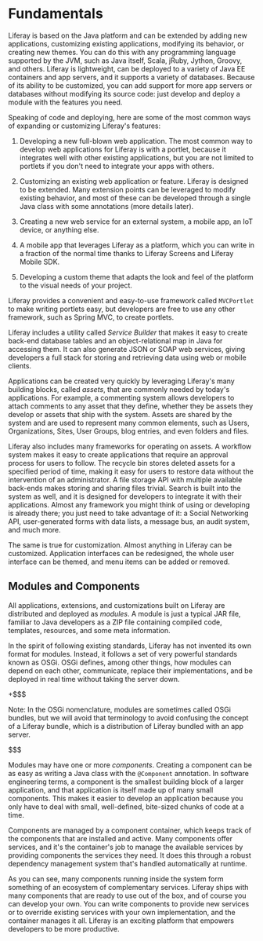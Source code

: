 # Fundamentals [](id=fundamentals)

Liferay is based on the Java platform and can be extended by adding new
applications, customizing existing applications, modifying its behavior, or
creating new themes. You can do this with any programming language supported by
the JVM, such as Java itself, Scala, jRuby, Jython, Groovy, and others. Liferay
is lightweight, can be deployed to a variety of Java EE containers and app
servers, and it supports a variety of databases. Because of its ability to be
customized, you can add support for more app servers or databases without
modifying its source code: just develop and deploy a module with the features
you need. 

Speaking of code and deploying, here are some of the most common ways of
expanding or customizing Liferay's features: 

1. Developing a new full-blown web application. The most common way to develop
   web applications for Liferay is with a portlet, because it integrates well
   with other existing applications, but you are not limited to portlets if you
   don't need to integrate your apps with others. 

2. Customizing an existing web application or feature. Liferay is designed to be
   extended. Many extension points can be leveraged to modify existing behavior,
   and most of these can be developed through a single Java class with some
   annotations (more details later). 

3. Creating a new web service for an external system, a mobile app, an IoT
   device, or anything else. 

4. A mobile app that leverages Liferay as a platform, which you can write in a
   fraction of the normal time thanks to Liferay Screens and Liferay Mobile SDK. 

5. Developing a custom theme that adapts the look and feel of the platform to
   the visual needs of your project. 

Liferay provides a convenient and easy-to-use framework called `MVCPortlet` to
make writing portlets easy, but developers are free to use any other framework,
such as Spring MVC, to create portlets. 

Liferay includes a utility called *Service Builder* that makes it easy to create
back-end database tables and an object-relational map in Java for accessing
them. It can also generate JSON or SOAP web services, giving developers a full
stack for storing and retrieving data using web or mobile clients.

Applications can be created very quickly by leveraging Liferay's many building
blocks, called *assets*, that are commonly needed by today's applications. For
example, a commenting system allows developers to attach comments to any asset
that they define, whether they be assets they develop or assets that ship with
the system. Assets are shared by the system and are used to represent many
common elements, such as Users, Organizations, Sites, User Groups, blog entries,
and even folders and files. 

Liferay also includes many frameworks for operating on assets. A workflow system
makes it easy to create applications that require an approval process for users
to follow. The recycle bin stores deleted assets for a specified period of time,
making it easy for users to restore data without the intervention of an
administrator. A file storage API with multiple available back-ends makes
storing and sharing files trivial. Search is built into the system as well, and
it is designed for developers to integrate it with their applications. Almost
any framework you might think of using or developing is already there; you just
need to take advantage of it: a Social Networking API, user-generated forms with
data lists, a message bus, an audit system, and much more. 

The same is true for customization. Almost anything in Liferay can be
customized. Application interfaces can be redesigned, the whole user interface
can be themed, and menu items can be added or removed. 

## Modules and Components [](id=modules-and-components)

All applications, extensions, and customizations built on Liferay are
distributed and deployed as *modules*. A module is just a typical JAR file,
familiar to Java developers as a ZIP file containing compiled code, templates,
resources, and some meta information. 

In the spirit of following existing standards, Liferay has not invented its own
format for modules. Instead, it follows a set of very powerful standards known
as OSGi. OSGi defines, among other things, how modules can depend on each other,
communicate, replace their implementations, and be deployed in real time without
taking the server down. 

+$$$

Note: In the OSGi nomenclature, modules are sometimes called OSGi bundles, but
we will avoid that terminology to avoid confusing the concept of a Liferay
bundle, which is a distribution of Liferay bundled with an app server. 

$$$

Modules may have one or more *components*. Creating a component can be as easy
as writing a Java class with the `@Component` annotation. In software
engineering terms, a component is the smallest building block of a larger
application, and that application is itself made up of many small components.
This makes it easier to develop an application because you only have to deal
with small, well-defined, bite-sized chunks of code at a time. 

Components are managed by a component container, which keeps track of the
components that are installed and active. Many components offer services, and
it's the container's job to manage the available services by providing
components the services they need. It does this through a robust dependency
management system that's handled automatically at runtime. 

As you can see, many components running inside the system form something of an
ecosystem of complementary services. Liferay ships with many components that are
ready to use out of the box, and of course you can develop your own. You can
write components to provide new services or to override existing services with
your own implementation, and the container manages it all. Liferay is an
exciting platform that empowers developers to be more productive. 


